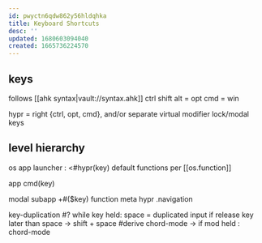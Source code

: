 ```yaml
---
id: pwyctn6qdw862y56hldqhka
title: Keyboard Shortcuts
desc: ''
updated: 1680603094040
created: 1665736224570
---
```

## keys
  follows [[ahk syntax|vault://syntax.ahk]]
ctrl
shift
alt = opt
cmd = win

hypr = right {ctrl, opt, cmd}, and/or separate virtual modifier
lock/modal keys

## level hierarchy
os
  app launcher : <\#hypr(key)
    default functions per [[os.function]]

app
  cmd(key)

modal
  subapp
    +#($key)
  function
  meta
    hypr
      .navigation

key-duplication
  #? while key held: space = duplicated input if release key later than space
  -> shift + space
  #derive chord-mode
    -> if mod held : chord-mode
